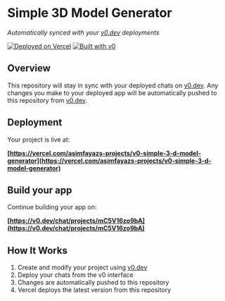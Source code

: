 # Simple 3D Model Generator

*Automatically synced with your [v0.dev](https://v0.dev) deployments*

[![Deployed on Vercel](https://img.shields.io/badge/Deployed%20on-Vercel-black?style=for-the-badge&logo=vercel)](https://vercel.com/asimfayazs-projects/v0-simple-3-d-model-generator)
[![Built with v0](https://img.shields.io/badge/Built%20with-v0.dev-black?style=for-the-badge)](https://v0.dev/chat/projects/mC5V16zo9bA)

## Overview

This repository will stay in sync with your deployed chats on [v0.dev](https://v0.dev).
Any changes you make to your deployed app will be automatically pushed to this repository from [v0.dev](https://v0.dev).

## Deployment

Your project is live at:

**[https://vercel.com/asimfayazs-projects/v0-simple-3-d-model-generator](https://vercel.com/asimfayazs-projects/v0-simple-3-d-model-generator)**

## Build your app

Continue building your app on:

**[https://v0.dev/chat/projects/mC5V16zo9bA](https://v0.dev/chat/projects/mC5V16zo9bA)**

## How It Works

1. Create and modify your project using [v0.dev](https://v0.dev)
2. Deploy your chats from the v0 interface
3. Changes are automatically pushed to this repository
4. Vercel deploys the latest version from this repository